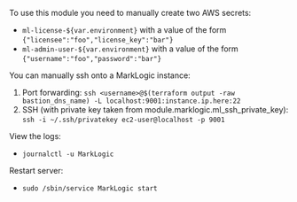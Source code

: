 To use this module you need to manually create two AWS secrets:

* `ml-license-${var.environment}` with a value of the form `{"licensee":"foo","license_key":"bar"}`
* `ml-admin-user-${var.environment}` with a value of the form `{"username":"foo","password":"bar"}`

You can manually ssh onto a MarkLogic instance:

1. Port forwarding: `ssh <username>@$(terraform output -raw bastion_dns_name) -L localhost:9001:instance.ip.here:22`
2. SSH (with private key taken from module.marklogic.ml_ssh_private_key): `ssh -i ~/.ssh/privatekey ec2-user@localhost -p 9001`

View the logs:

* `journalctl -u MarkLogic`

Restart server:

* `sudo /sbin/service MarkLogic start`
